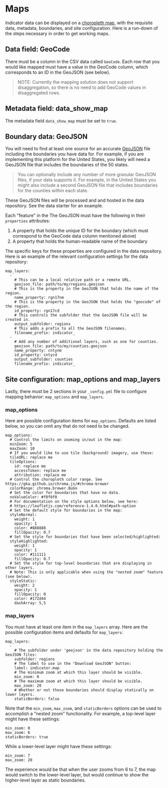 <h1>Maps</h1>

Indicator data can be displayed on a [choropleth map](https://en.wikipedia.org/wiki/Choropleth_map), with the requisite data, metadata, boundaries, and site configuration. Here is a run-down of the steps necessary in order to get working maps.

## Data field: GeoCode

There must be a column in the CSV data called `GeoCode`. Each row that you would like mapped must have a value in the GeoCode column, which corresponds to an ID in the GeoJSON (see below).

> NOTE: Currently the mapping solution does not support disaggregation, so there is no need to add GeoCode values in disaggregated rows.

## Metadata field: data_show_map

The metadata field `data_show_map` must be set to `true`.

## Boundary data: GeoJSON

You will need to find at least one source for an accurate [GeoJSON](http://geojson.org/) file including the boundaries you have data for. For example, if you are implementing this platform for the United States, you likely will need a GeoJSON file that includes the boundaries of the 50 states.

> You can optionally include any number of more granular GeoJSON files, if your data supports it. For example, in the United States you might also include a second GeoJSON file that includes boundaries for the counties within each state.

These GeoJSON files will be processed and and hosted in the data repository. See the data starter for an example.

Each "feature" in the The GeoJSON must have the following in their `properties` attributes:

1. A property that holds the unique ID for the boundary (which must correspond to the GeoCode data column mentioned above)
2. A property that holds the human-readable name of the boundary

The specific keys for these properties are configured in the data repository. Here is an example of the relevant configuration settings for the data repository:

```
map_layers:
  -
    # This can be a local relative path or a remote URL.
    geojson_file: path/to/my/regions.geojson
    # This is the property in the GeoJSON that holds the name of the region.
    name_property: rgn17nm
    # This is the property in the GeoJSON that holds the "geocode" of the region.
    id_property: rgn17cd
    # This controls the subfolder that the GeoJSON file will be created in.
    output_subfolder: regions
    # This adds a prefix to all the GeoJSON filenames.
    filename_prefix: indicator_
  -
    # Add any number of additional layers, such as one for counties.
    geojson_file: path/to/my/counties.geojson
    name_property: cntynm
    id_property: cntycd
    output_subfolder: counties
    filename_prefix: indicator_
```

## Site configuration: map_options and map_layers

Lastly, there must be 2 sections in your `_config.yml` file to configure mapping behavior: `map_options` and `map_layers`.

### map_options

Here are possible configuration items for `map_options`. Defaults are listed below, so you can omit any that do not need to be changed.

```
map_options:
  # Control the limits on zooming in/out in the map:
  minZoom: 5
  maxZoom: 10
  # If you would like to use tile (background) imagery, use these:
  tileURL: replace me
  tileOptions:
    id: replace me
    accessToken: replace me
    attribution: replace me
  # Control the choropleth color range. See https://gka.github.io/chroma.js/#chroma-brewer
  colorRange: chroma.brewer.BuGn
  # Set the color for boundaries that have no data.
  noValueColor: #f0f0f0
  # For documentation on the style options below, see here:
  # https://leafletjs.com/reference-1.4.0.html#path-option
  # Set the default style for boundaries in the map:
  styleNormal:
    weight: 1
    opacity: 1
    color: #888888
    fillOpacity: 0.7
  # Set the style for boundaries that have been selected/highlighted:
  styleHighlighted:
    weight: 1
    opacity: 1
    color: #111111
    fillOpacity: 0.7
  # Set the style for top-level boundaries that are displaying in other layers.
  # Note: This is only applicable when using the "nested zoom" feature (see below).
  styleStatic:
    weight: 2
    opacity: 1
    fillOpacity: 0
    color: #172d44
    dashArray: 5,5
```

### map_layers

You must have at least one item in the `map_layers` array. Here are the possible configuration items and defaults for `map_layers`:

```
map_layers:
  -
    # The subfolder under 'geojson' in the data repository holding the GeoJSON files:
    subfolder: regions
    # The label to use in the "Download GeoJSON" button:
    label: indicator.map
    # The minimum zoom at which this layer should be visible.
    min_zoom: 0
    # The maximum zoom at which this layer should be visible.
    max_zoom: 20
    # Whether or not these boundaries should display statically on lower layers.
    staticBorders: false
```

Note that the `min_zoom`, `max_zoom`, and `staticBorders` options can be used to accomplish a "nested zoom" functionality. For example, a top-level layer might have these settings:

```
min_zoom: 0
max_zoom: 6
staticBorders: true
```

While a lower-level layer might have these settings:

```
min_zoom: 7
max_zoom: 20
```

The experience would be that when the user zooms from 6 to 7, the map would switch to the lower-level layer, but would continue to show the higher-level layer as static boundaries.
